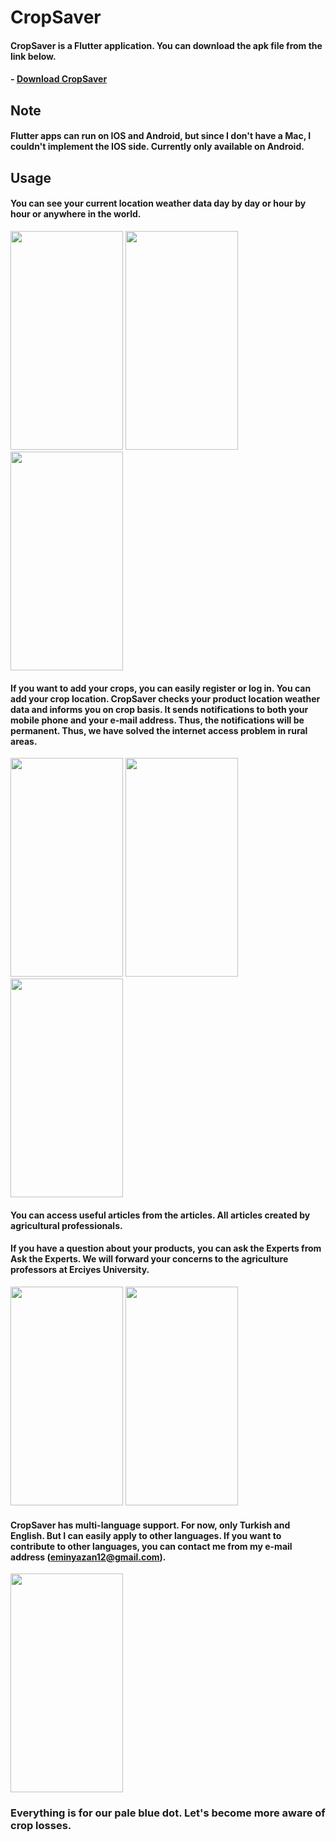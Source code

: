 # CropSaver

#### CropSaver is a Flutter application. You can download the apk file from the link below.

#### - [Download CropSaver](https://drive.google.com/file/d/1GGf6yhLH1_RLh2SZsOrDuz7UqX-kjP_Q/view?usp=drivesdk)

## Note

#### Flutter apps can run on IOS and Android, but since I don't have a Mac, I couldn't implement the IOS side. Currently only available on Android. 

## Usage

#### You can see your current location weather data day by day or hour by hour or anywhere in the world. 


<img src="https://user-images.githubusercontent.com/61870480/112800858-de00c600-9078-11eb-9901-d480c7245870.jpeg" width="180" height="350">

<img src="https://user-images.githubusercontent.com/61870480/112802197-924f1c00-907a-11eb-9356-c72de527189a.jpeg" width="180" height="350">
<img src="https://user-images.githubusercontent.com/61870480/112802407-d2160380-907a-11eb-8c1f-9071807144e9.jpeg" width="180" height="350">




#### If you want to add your crops, you can easily register or log in. You can add your crop location. CropSaver checks your product location weather data and informs you on crop basis. It sends notifications to both your mobile phone and your e-mail address. Thus, the notifications will be permanent. Thus, we have solved the internet access problem in rural areas. 

<img src="https://user-images.githubusercontent.com/61870480/112803466-f7efd800-907b-11eb-8c8f-1eba13121ede.jpeg" width="180" height="350">

<img src="https://user-images.githubusercontent.com/61870480/112803092-992a5e80-907b-11eb-8049-fb1698d2ff4a.jpeg" width="180" height="350">

<img src="https://user-images.githubusercontent.com/61870480/112803205-b65f2d00-907b-11eb-80c4-87c90629475a.jpeg" width="180" height="350">


#### You can access useful articles from the articles. All articles created by agricultural professionals. 
#### If you have a question about your products, you can ask the Experts from Ask the Experts. We will forward your concerns to the agriculture professors at Erciyes University.

<img src="https://user-images.githubusercontent.com/61870480/112803606-2bcafd80-907c-11eb-8214-ae38de942542.jpeg" width="180" height="350">
<img src="https://user-images.githubusercontent.com/61870480/112803603-2a99d080-907c-11eb-9525-4f95eaade832.jpeg" width="180" height="350">



#### CropSaver has multi-language support. For now, only Turkish and English. But I can easily apply to other languages. If you want to contribute to other languages, you can contact me from my e-mail address (eminyazan12@gmail.com). 


<img src="https://user-images.githubusercontent.com/61870480/112804166-c0cdf680-907c-11eb-904e-2384ef265b42.jpeg" width="180" height="350">




### Everything is for our pale blue dot. Let's become more aware of crop losses.


